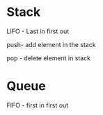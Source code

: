 # Stack

LIFO - Last in first out 

push- add element in the stack 

pop - delete element in stack 

# Queue 

FIFO - first in first out 

